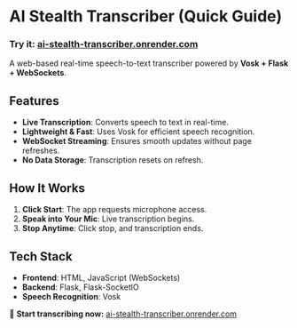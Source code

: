 # AI Stealth Transcriber (Quick Guide)

### **Try it:** [ai-stealth-transcriber.onrender.com](https://ai-stealth-transcriber.onrender.com/)

A web-based real-time speech-to-text transcriber powered by **Vosk + Flask + WebSockets**.

## Features

- **Live Transcription**: Converts speech to text in real-time.
- **Lightweight & Fast**: Uses Vosk for efficient speech recognition.
- **WebSocket Streaming**: Ensures smooth updates without page refreshes.
- **No Data Storage**: Transcription resets on refresh.

## How It Works

1. **Click Start**: The app requests microphone access.
2. **Speak into Your Mic**: Live transcription begins.
3. **Stop Anytime**: Click stop, and transcription ends.

## Tech Stack

- **Frontend**: HTML, JavaScript (WebSockets)
- **Backend**: Flask, Flask-SocketIO
- **Speech Recognition**: Vosk

🚀 **Start transcribing now:** [ai-stealth-transcriber.onrender.com](https://ai-stealth-transcriber.onrender.com/)

